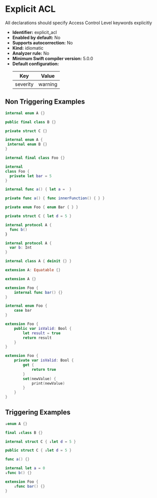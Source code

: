 # Explicit ACL

All declarations should specify Access Control Level keywords explicitly

* **Identifier:** explicit_acl
* **Enabled by default:** No
* **Supports autocorrection:** No
* **Kind:** idiomatic
* **Analyzer rule:** No
* **Minimum Swift compiler version:** 5.0.0
* **Default configuration:**
  <table>
  <thead>
  <tr><th>Key</th><th>Value</th></tr>
  </thead>
  <tbody>
  <tr>
  <td>
  severity
  </td>
  <td>
  warning
  </td>
  </tr>
  </tbody>
  </table>

## Non Triggering Examples

```swift
internal enum A {}
```

```swift
public final class B {}
```

```swift
private struct C {}
```

```swift
internal enum A {
 internal enum B {}
}
```

```swift
internal final class Foo {}
```

```swift
internal
class Foo {
  private let bar = 5
}
```

```swift
internal func a() { let a =  }
```

```swift
private func a() { func innerFunction() { } }
```

```swift
private enum Foo { enum Bar { } }
```

```swift
private struct C { let d = 5 }
```

```swift
internal protocol A {
  func b()
}
```

```swift
internal protocol A {
  var b: Int
}
```

```swift
internal class A { deinit {} }
```

```swift
extension A: Equatable {}
```

```swift
extension A {}
```

```swift
extension Foo {
    internal func bar() {}
}
```

```swift
internal enum Foo {
    case bar
}
```

```swift
extension Foo {
    public var isValid: Bool {
        let result = true
        return result
    }
}
```

```swift
extension Foo {
    private var isValid: Bool {
        get {
            return true
        }
        set(newValue) {
            print(newValue)
        }
    }
}
```

## Triggering Examples

```swift
↓enum A {}
```

```swift
final ↓class B {}
```

```swift
internal struct C { ↓let d = 5 }
```

```swift
public struct C { ↓let d = 5 }
```

```swift
func a() {}
```

```swift
internal let a = 0
↓func b() {}
```

```swift
extension Foo {
    ↓func bar() {}
}
```